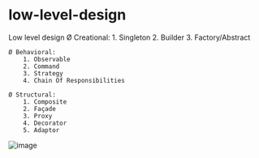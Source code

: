 # low-level-design
Low level design
	Ø Creational:
		1. Singleton
		2. Builder
		3. Factory/Abstract
		
	Ø Behavioral:
		1. Observable
		2. Command
		3. Strategy
		4. Chain Of Responsibilities
		
	Ø Structural:
		1. Composite
		2. Façade
		3. Proxy
		4. Decorator
		5. Adaptor
		
![image](https://user-images.githubusercontent.com/87467083/191457160-4e5d68b1-9bfd-4255-b707-1d04999408c9.png)


